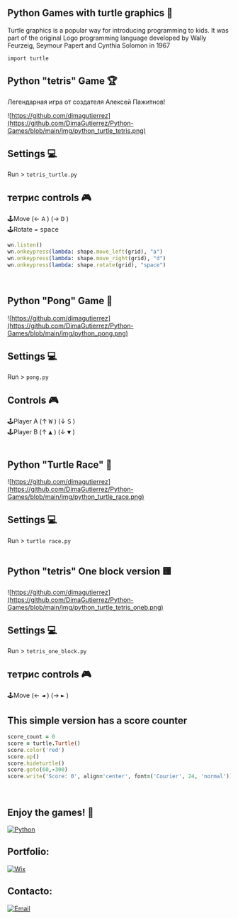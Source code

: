 ## Python Games with turtle graphics 🐢
Turtle graphics is a popular way for introducing programming to kids. It was part of the original Logo programming language developed by Wally Feurzeig, Seymour Papert and Cynthia Solomon in 1967

`import turtle`

## Python "tetris" Game 🏆
Легендарная игра от создателя Алексей Пажитнов!
<br>

![https://github.com/dimagutierrez](https://github.com/DimaGutierrez/Python-Games/blob/main/img/python_turtle_tetris.png)
## Settings 💻
Run > `tetris_turtle.py`
<br>
## тетрис controls 🎮
🕹️Move  (← <kbd>A</kbd> ) (→ <kbd>D</kbd> )
<br>
🕹️Rotate = <kbd>space</kbd> 
```Ruby
wn.listen()
wn.onkeypress(lambda: shape.move_left(grid), "a")
wn.onkeypress(lambda: shape.move_right(grid), "d")
wn.onkeypress(lambda: shape.rotate(grid), "space")
```
<br>

## Python "Pong" Game 🏓

![https://github.com/dimagutierrez](https://github.com/DimaGutierrez/Python-Games/blob/main/img/python_pong.png)
## Settings 💻
Run > `pong.py`
<br>
## Controls 🎮
🕹️Player A   (↑ <kbd>W</kbd> ) (↓ <kbd>S</kbd> )
<br>
🕹️Player B   (↑ <kbd>▲</kbd> ) (↓ <kbd>▼</kbd> )
<br>
<br>

## Python "Turtle Race" 🏁

![https://github.com/dimagutierrez](https://github.com/DimaGutierrez/Python-Games/blob/main/img/python_turtle_race.png)
## Settings 💻
Run > `turtle race.py`
<br>
<br>

## Python "tetris" One block version 🟨

![https://github.com/dimagutierrez](https://github.com/DimaGutierrez/Python-Games/blob/main/img/python_turtle_tetris_oneb.png)
## Settings 💻
Run > `tetris_one_block.py`
<br>
## тетрис controls 🎮
🕹️Move  (← <kbd>◄</kbd> ) (→ <kbd>►</kbd> )
<br>
## This simple version has a score counter
```Ruby
score_count = 0
score = turtle.Turtle()
score.color('red')
score.up()
score.hideturtle()
score.goto(60,-300)
score.write('Score: 0', align='center', font=('Courier', 24, 'normal'))
```
<br>

## Enjoy the games! 🐢
[![Python](https://img.shields.io/badge/Python-0095D5?style=for-the-badge&logo=Python&logoColor=white&labelColor=101010)]()
<br>

## Portfolio:
[![Wix](https://img.shields.io/badge/wix🔥🔥🔥-DIMA>>JOBBOX-FA7343?style=for-the-badge&logo=Wix&logoColor=white&labelColor=101010)](https://diegosurf.wixsite.com/diegorgutierrez)
<br>

## Contacto:
[![Email](https://img.shields.io/badge/diegorgutierrez@live.com.ar-email_personal-FA7343?style=for-the-badge&logo=github&logoColor=white&labelColor=101010)](mailto:diegorgutierrez@live.com.ar)
</br> <br>
